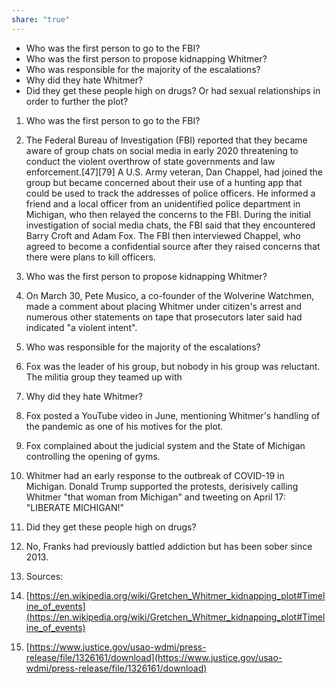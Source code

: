 ```yaml
---
share: "true"
---
```



- Who was the first person to go to the FBI?
- Who was the first person to propose kidnapping Whitmer?
- Who was responsible for the majority of the escalations?
- Why did they hate Whitmer?
- Did they get these people high on drugs? Or had sexual relationships in order to further the plot?

1. Who was the first person to go to the FBI?
    
2. The Federal Bureau of Investigation (FBI) reported that they became aware of group chats on social media in early 2020 threatening to conduct the violent overthrow of state governments and law enforcement.[47][79] A U.S. Army veteran, Dan Chappel, had joined the group but became concerned about their use of a hunting app that could be used to track the addresses of police officers. He informed a friend and a local officer from an unidentified police department in Michigan, who then relayed the concerns to the FBI. During the initial investigation of social media chats, the FBI said that they encountered Barry Croft and Adam Fox. The FBI then interviewed Chappel, who agreed to become a confidential source after they raised concerns that there were plans to kill officers.
    
3. Who was the first person to propose kidnapping Whitmer?
    
4. On March 30, Pete Musico, a co-founder of the Wolverine Watchmen, made a comment about placing Whitmer under citizen's arrest and numerous other statements on tape that prosecutors later said had indicated "a violent intent".
    
5. Who was responsible for the majority of the escalations?
    
6. Fox was the leader of his group, but nobody in his group was reluctant. The militia group they teamed up with
    
7. Why did they hate Whitmer?
    
8. Fox posted a YouTube video in June, mentioning Whitmer's handling of the pandemic as one of his motives for the plot.
    
9. Fox complained about the judicial system and the State of Michigan controlling the opening of gyms.
    
10. Whitmer had an early response to the outbreak of COVID-19 in Michigan. Donald Trump supported the protests, derisively calling Whitmer "that woman from Michigan" and tweeting on April 17: "LIBERATE MICHIGAN!"
    
11. Did they get these people high on drugs?
    
12. No, Franks had previously battled addiction but has been sober since 2013.
    
13. Sources:
    
14. [https://en.wikipedia.org/wiki/Gretchen_Whitmer_kidnapping_plot#Timeline_of_events](https://en.wikipedia.org/wiki/Gretchen_Whitmer_kidnapping_plot#Timeline_of_events)
    
15. [https://www.justice.gov/usao-wdmi/press-release/file/1326161/download](https://www.justice.gov/usao-wdmi/press-release/file/1326161/download)